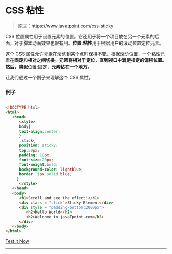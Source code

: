 # CSS 粘性

> 原文：<https://www.javatpoint.com/css-sticky>

CSS 位置属性用于设置元素的位置。它还用于将一个项目放在另一个元素的后面，对于脚本动画效果也很有用。**位置:粘性**用于根据用户的滚动位置定位元素。

这个 CSS 属性允许元素在滚动到某个点时保持不变。根据滚动位置，一个粘性元素在**固定**和**相对之间切换。**元素将相对于定位**，直到视口中满足指定的偏移位置。然后，类似**位置:固定，**元素粘在一个地方。**

让我们通过一个例子来理解这个 CSS 属性。

### 例子

```html

<!DOCTYPE html>
<html>
   <head>
      <style>
	  body{
	  text-align:center;
	  }
      .stick{
      position: sticky;
      top:50px;
      padding: 10px;
	  font-size:20px;
	  font-weight:bold;
      background-color: lightblue;
      border: 1px solid blue;
     }
      </style>
   </head>
   <body>
      <h1>Scroll and see the effect!</h1>
      <div class = "stick">Sticky Element</div>
      <div style = "padding-bottom:2000px">
         <h2>Hello World</h2>
         <h2>Welcome to javaTpoint.com</h2>
      </div>
   </body>
</html>

```

[Test it Now](https://www.javatpoint.com/oprweb/test.jsp?filename=CSSsticky1)

* * *